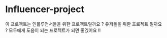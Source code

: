 # Influencer-project

이 프로젝트는 인플루언서들을 위한 프로젝트일까요 ?  유저들을 위한 프로젝트 일까요 ? 
모두에게 도움이 되는 프로젝트가 되면 좋겠어요 !!
